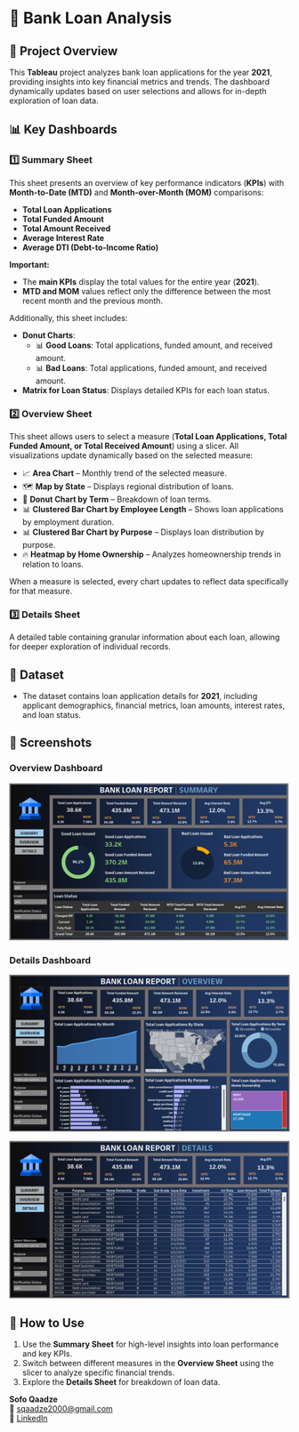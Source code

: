# 🏦 Bank Loan Analysis  

## 📌 Project Overview  
This **Tableau** project analyzes bank loan applications for the year **2021**, providing insights into key financial metrics and trends. The dashboard dynamically updates based on user selections and allows for in-depth exploration of loan data.  

## 📊 Key Dashboards  

### **1️⃣ Summary Sheet**  
This sheet presents an overview of key performance indicators (**KPIs**) with **Month-to-Date (MTD)** and **Month-over-Month (MOM)** comparisons:  
- **Total Loan Applications**  
- **Total Funded Amount**  
- **Total Amount Received**  
- **Average Interest Rate**  
- **Average DTI (Debt-to-Income Ratio)**  

**Important:**  
- The **main KPIs** display the total values for the entire year (**2021**).  
- **MTD and MOM** values reflect only the difference between the most recent month and the previous month.  

Additionally, this sheet includes:  
- **Donut Charts**:  
  - 📊 **Good Loans**: Total applications, funded amount, and received amount.  
  - 📊 **Bad Loans**: Total applications, funded amount, and received amount.  
- **Matrix for Loan Status**: Displays detailed KPIs for each loan status.  

### **2️⃣ Overview Sheet**  
This sheet allows users to select a measure (**Total Loan Applications, Total Funded Amount, or Total Received Amount**) using a slicer. All visualizations update dynamically based on the selected measure:  
- 📈 **Area Chart** – Monthly trend of the selected measure.  
- 🗺️ **Map by State** – Displays regional distribution of loans.  
- 🍩 **Donut Chart by Term** – Breakdown of loan terms.  
- 📊 **Clustered Bar Chart by Employee Length** – Shows loan applications by employment duration.  
- 📊 **Clustered Bar Chart by Purpose** – Displays loan distribution by purpose.  
- 🔥 **Heatmap by Home Ownership** – Analyzes homeownership trends in relation to loans.  

When a measure is selected, every chart updates to reflect data specifically for that measure.  

### **3️⃣ Details Sheet**  
A detailed table containing granular information about each loan, allowing for deeper exploration of individual records.  

## 📂 Dataset  
- The dataset contains loan application details for **2021**, including applicant demographics, financial metrics, loan amounts, interest rates, and loan status.

## 📸 Screenshots  

### Overview Dashboard  
![Summery](https://github.com/sofoq/Bank-Loan-Analysis/blob/main/SUMMARY.png)  

### Details Dashboard  
![Overview](https://github.com/sofoq/Bank-Loan-Analysis/blob/main/OVERVIEW.png)  

![Details](https://github.com/sofoq/Bank-Loan-Analysis/blob/main/DETAILS.png)  


## 🚀 How to Use  
1. Use the **Summary Sheet** for high-level insights into loan performance and key KPIs.  
2. Switch between different measures in the **Overview Sheet** using the slicer to analyze specific financial trends.  
3. Explore the **Details Sheet** for breakdown of loan data.  


**Sofo Qaadze**  
📧 sqaadze2000@gmail.com  
🔗 [LinkedIn](https://www.linkedin.com/in/sofo-qaadze-ba7895205/)  

